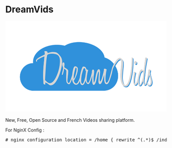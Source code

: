 DreamVids
=========

![Alt text](img/logo_white_540p.png "logo_main")

New, Free, Open Source and French Videos sharing platform.


For NginX Config :

<pre>
# nginx configuration location = /home { rewrite ^(.*)$ /index.php?page=home break; } location = /signin { rewrite ^(.*)$ /index.php?page=reg break; } location = /login { rewrite ^(.*)$ /index.php?page=log break; } location = /logout { rewrite ^(.*)$ /index.php?page=log&out break; } location = /profile { rewrite ^(.*)$ /index.php?page=profile; }
</pre>
